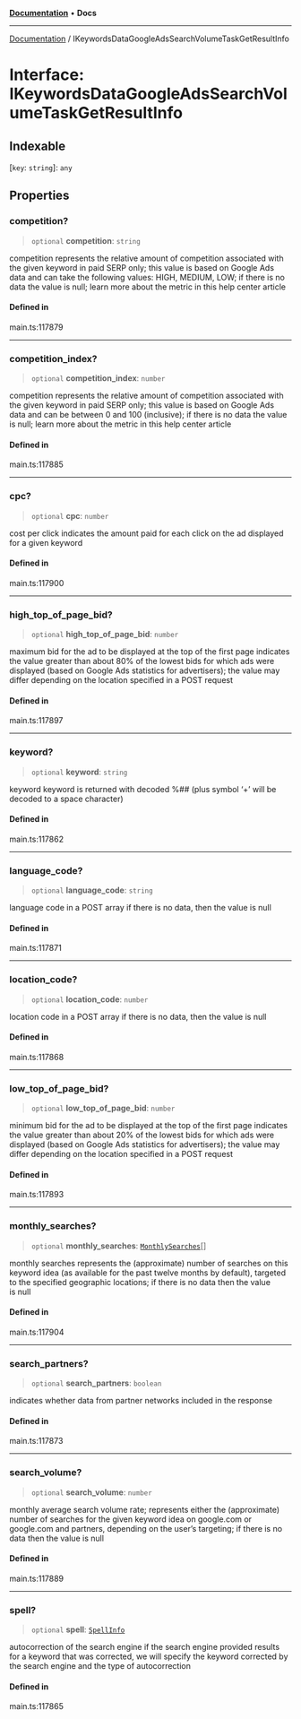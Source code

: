 [**Documentation**](../README.md) • **Docs**

***

[Documentation](../globals.md) / IKeywordsDataGoogleAdsSearchVolumeTaskGetResultInfo

# Interface: IKeywordsDataGoogleAdsSearchVolumeTaskGetResultInfo

## Indexable

 \[`key`: `string`\]: `any`

## Properties

### competition?

> `optional` **competition**: `string`

competition
represents the relative amount of competition associated with the given keyword in paid SERP only;
this value is based on Google Ads data and can take the following values: HIGH, MEDIUM, LOW;
if there is no data the value is null;
learn more about the metric in this help center article

#### Defined in

main.ts:117879

***

### competition\_index?

> `optional` **competition\_index**: `number`

competition
represents the relative amount of competition associated with the given keyword in paid SERP only;
this value is based on Google Ads data and can be between 0 and 100 (inclusive);
if there is no data the value is null;
learn more about the metric in this help center article

#### Defined in

main.ts:117885

***

### cpc?

> `optional` **cpc**: `number`

cost per click
indicates the amount paid for each click on the ad displayed for a given keyword

#### Defined in

main.ts:117900

***

### high\_top\_of\_page\_bid?

> `optional` **high\_top\_of\_page\_bid**: `number`

maximum bid for the ad to be displayed at the top of the first page
indicates the value greater than about 80% of the lowest bids for which ads were displayed (based on Google Ads statistics for advertisers);
the value may differ depending on the location specified in a POST request

#### Defined in

main.ts:117897

***

### keyword?

> `optional` **keyword**: `string`

keyword
keyword is returned with decoded %## (plus symbol ‘+’ will be decoded to a space character)

#### Defined in

main.ts:117862

***

### language\_code?

> `optional` **language\_code**: `string`

language code in a POST array
if there is no data, then the value is null

#### Defined in

main.ts:117871

***

### location\_code?

> `optional` **location\_code**: `number`

location code in a POST array
if there is no data, then the value is null

#### Defined in

main.ts:117868

***

### low\_top\_of\_page\_bid?

> `optional` **low\_top\_of\_page\_bid**: `number`

minimum bid for the ad to be displayed at the top of the first page
indicates the value greater than about 20% of the lowest bids for which ads were displayed (based on Google Ads statistics for advertisers);
the value may differ depending on the location specified in a POST request

#### Defined in

main.ts:117893

***

### monthly\_searches?

> `optional` **monthly\_searches**: [`MonthlySearches`](../classes/MonthlySearches.md)[]

monthly searches
represents the (approximate) number of searches on this keyword idea (as available for the past twelve months by default), targeted to the specified geographic locations;
if there is no data then the value is null

#### Defined in

main.ts:117904

***

### search\_partners?

> `optional` **search\_partners**: `boolean`

indicates whether data from partner networks included in the response

#### Defined in

main.ts:117873

***

### search\_volume?

> `optional` **search\_volume**: `number`

monthly average search volume rate;
represents either the (approximate) number of searches for the given keyword idea on google.com or google.com and partners, depending on the user’s targeting;
if there is no data then the value is null

#### Defined in

main.ts:117889

***

### spell?

> `optional` **spell**: [`SpellInfo`](../classes/SpellInfo.md)

autocorrection of the search engine
if the search engine provided results for a keyword that was corrected, we will specify the keyword corrected by the search engine and the type of autocorrection

#### Defined in

main.ts:117865
